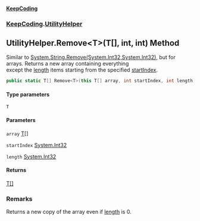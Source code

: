 #### [KeepCoding](index.md 'index')
### [KeepCoding](KeepCoding.md 'KeepCoding').[UtilityHelper](UtilityHelper.md 'KeepCoding.UtilityHelper')
## UtilityHelper.Remove&lt;T&gt;(T[], int, int) Method
Similar to [System.String.Remove(System.Int32,System.Int32)](https://docs.microsoft.com/en-us/dotnet/api/System.String.Remove#System_String_Remove_System_Int32,System_Int32_ 'System.String.Remove(System.Int32,System.Int32)'), but for arrays. Returns a new array containing everything  
except the [length](UtilityHelper.Remove.aWyAdP61fOT1W+TPXD0vMg.md#KeepCoding.UtilityHelper.Remove.T.(T...int.int).length 'KeepCoding.UtilityHelper.Remove&lt;T&gt;(T[], int, int).length') items starting from the specified [startIndex](UtilityHelper.Remove.aWyAdP61fOT1W+TPXD0vMg.md#KeepCoding.UtilityHelper.Remove.T.(T...int.int).startIndex 'KeepCoding.UtilityHelper.Remove&lt;T&gt;(T[], int, int).startIndex').
```csharp
public static T[] Remove<T>(this T[] array, int startIndex, int length);
```
#### Type parameters
<a name='KeepCoding.UtilityHelper.Remove.T.(T...int.int).T'></a>
`T`  
  
#### Parameters
<a name='KeepCoding.UtilityHelper.Remove.T.(T...int.int).array'></a>
`array` [T](UtilityHelper.Remove.aWyAdP61fOT1W+TPXD0vMg.md#KeepCoding.UtilityHelper.Remove.T.(T...int.int).T 'KeepCoding.UtilityHelper.Remove&lt;T&gt;(T[], int, int).T')[[]](https://docs.microsoft.com/en-us/dotnet/api/System.Array 'System.Array')  
  
<a name='KeepCoding.UtilityHelper.Remove.T.(T...int.int).startIndex'></a>
`startIndex` [System.Int32](https://docs.microsoft.com/en-us/dotnet/api/System.Int32 'System.Int32')  
  
<a name='KeepCoding.UtilityHelper.Remove.T.(T...int.int).length'></a>
`length` [System.Int32](https://docs.microsoft.com/en-us/dotnet/api/System.Int32 'System.Int32')  
  
#### Returns
[T](UtilityHelper.Remove.aWyAdP61fOT1W+TPXD0vMg.md#KeepCoding.UtilityHelper.Remove.T.(T...int.int).T 'KeepCoding.UtilityHelper.Remove&lt;T&gt;(T[], int, int).T')[[]](https://docs.microsoft.com/en-us/dotnet/api/System.Array 'System.Array')  
### Remarks
Returns a new copy of the array even if [length](UtilityHelper.Remove.aWyAdP61fOT1W+TPXD0vMg.md#KeepCoding.UtilityHelper.Remove.T.(T...int.int).length 'KeepCoding.UtilityHelper.Remove&lt;T&gt;(T[], int, int).length') is 0.
